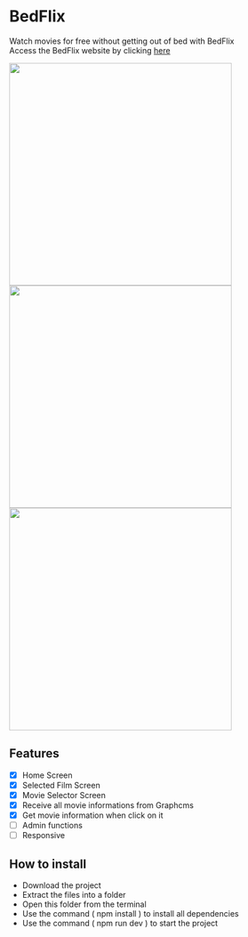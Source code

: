 # BedFlix
Watch movies for free without getting out of bed with BedFlix <br/>
Access the BedFlix website by clicking <a href="https://bed-flix.vercel.app">here</a>

<div style="display: flex; flex-wrap: wrap;">
   <img style="width: 400px" src="https://user-images.githubusercontent.com/98724000/176354742-b14da062-b090-46ea-8d51-5ec82cc2a8ea.png" />
   <img style="width: 400px" src="https://user-images.githubusercontent.com/98724000/176355003-cceac148-6802-41bf-9a8d-121c06a9d723.png" />
   <img style="width: 400px" src="https://user-images.githubusercontent.com/98724000/176355066-7b34bbc1-75cc-4864-afd7-1e6e71d39617.png" />
</div>

## Features
- [x] Home Screen
- [x] Selected Film Screen
- [x] Movie Selector Screen
- [x] Receive all movie informations from Graphcms 
- [x] Get movie information when click on it
- [ ] Admin functions
- [ ] Responsive

## How to install
<ul>
   <li>Download the project</li>
   <li>Extract the files into a folder</li>
   <li>Open this folder from the terminal</li>
   <li>Use the command ( npm install ) to install all dependencies</li>
   <li>Use the command ( npm run dev ) to start the project</li>
</ul>

